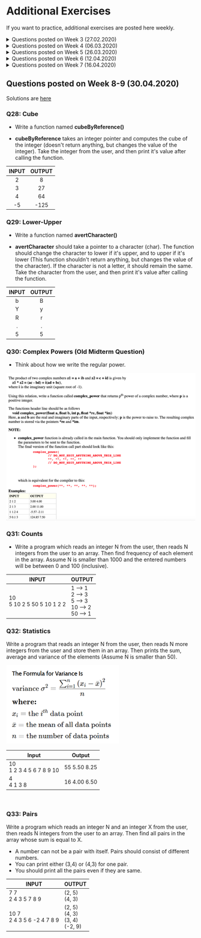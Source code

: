 # Additional Exercises

If you want to practice, additional exercises are posted here weekly. 

<details>
<summary>Questions posted on Week 3 (27.02.2020)</summary>

Solutions are [here](https://github.com/zeynepyirmibes/cmpe150-spring20/tree/master/Additional%20Exercises/Week%203%20Solutions)

### Q1 - Rectangle

Write a program that reads two integers as the side lengths of a rectangle. Output the perimeter and the area of the rectangle.

|  INPUT  |  OUTPUT |
|:-------:|:-------:|
| 3 5   | 16 15  |

<br>

### Q2 - Average

Write a program that reads three integers from the user. Output the average of these three numbers. (Hint: Type Casting)

|  INPUT  |  OUTPUT |
|:-------:|:-------:|
| 2 3 5   | 3.33  |

<br>

### Q3 - To Lowercase

Write a program that reads a character from the user. Convert this character into lowercase , and print. (Hint: Difference between lowercase and uppercase characters are always the same)

|  INPUT  |  OUTPUT |
|:-------:|:-------:|
| A   | a  |
| T   | t  |

<br>

### Q4 - Increment-Decrement

Write a program that reads two integers from the user. Output the incremented version of the first number, and the decremented version of the second number. (Hint: Use the increment/decrement operators) 

|  INPUT  |  OUTPUT |
|:-------:|:-------:|
| 2 3 | 3 2 |
| 1 7 | 2 6 |

<br>

### Q5 - Seconds

Write a program to convert a given integer (in seconds) to hours, minutes and seconds. 

|  INPUT  |  OUTPUT |
|:-------:|:-------:|
| 120 | 0 hours 2 minutes 0 seconds |
| 67 | 0 hours 1 minutes 7 seconds |
| 3685 | 1 hours 1 minutes 25 seconds |

</details>

<details>
<summary>Questions posted on Week 4 (06.03.2020)</summary>

* Solutions are [here](https://github.com/zeynepyirmibes/cmpe150-spring20/tree/master/Additional%20Exercises/Week%204%20Solutions)

### Q6 - Leap Year

Write a program that reads the year (as an integer) from the user, and prints if it is a leap year or not. (You can google leap year)

|  INPUT  |  OUTPUT |
|:-------:|:-------:|
| 2016   | it is a leap year  |
| 2017   | it is not a leap year  |

<br>

### Q7 - Calculator

Write a basic calculator program (+, -, \*, /). The program takes three inputs: float, char, float, then prints the result. 

|  INPUT  |  OUTPUT |
|:-------:|:-------:|
| 1 + 45  | 46.00   |
| 1 - 45  | -44.00  |
| 1 * 45  | 45.00   |
| 1 / 45  | 0.02    |

<br>

### Q8 - Largest

Write a program that takes three integers from the user, and finds the largest of three numbers.

|  INPUT  |  OUTPUT |
|:-------:|:-------:|
| 12 25 52  | The 3rd is the greatest of all.  |
| 45 5 32  | The 1st is the greatest of all.  |

<br>

### Q9 - Quadrant

Write a program that takes (X,Y) coordinates from the user, and determines in which quadrant the coordinate point lies.

|  INPUT  |  OUTPUT |
|:-------:|:-------:|
| 7 9  | 1st quadrant  |
| -5 -4  | 3rd quadrant  |

<br>

</details>

<details>
<summary>Questions posted on Week 5 (26.03.2020)</summary>

Solutions are [here](https://github.com/zeynepyirmibes/cmpe150-spring20/tree/master/Additional%20Exercises/Week%205%20Solutions)

### Q10 - Infinite Numbers

Allow the user to enter natural numbers (integers) as long as they want. If the user inputs a negative number, then stop taking inputs, and print their sum (as an integer) and average (as a float). 
NOTE: Do not take the negative number into your calculation.  

INPUT: <br>
1 <br>
9 <br>
8 <br>
5 <br>
7 <br>
-3

OUTPUT: <br>
Sum = 30
Average = 6.0

### Q11 - Factorial

Write a program that takes an integer from the user, and prints the factorial *(do not use any pre-defined C function, compute the factorial yourself)*. If the user has entered a negative number, print "Wrong input!". 

|  INPUT  |  OUTPUT |
|:-------:|:-------:|
| 5  | 120  |
| 2 |  2 |
| -3  | Wrong input!  |

### Q12 - Exponential

Write a program that takes 2 integers a and b, then prints the result of a^b (a\*a\*a...\*a\*a) using a for/while loop. 

|  INPUT  |  OUTPUT |
|:-------:|:-------:|
| 3 4  | 81  |
| 7 2 |  49 |

### Q13 - Divisors

Take a positive integer from the user. Print its divisors. If the user inputs a negative integer, print "Wrong input!". 

|  INPUT  |  OUTPUT |
|:-------:|:-------:|
| 56  | 1 2 4 7 8 14 28 56  |
| 12 |  1 2 3 4 6 12 |
| -3  | Wrong input!  |

### Q14 - The Perfect Number

A **perfect number** is a positive integer that is equal to the sum of its proper divisors. The smallest perfect number is 6, which is the sum of 1, 2, and 3.

Take an integer from the user, and tell if it's a perfect number or not. If the user inputs a negative integer, print "Wrong input!". 

|  INPUT  |  OUTPUT |
|:-------:|:-------:|
| 56  | Not a perfect number.  |
| 28 |  Perfect number!!! |
| 496 |  Perfect number!!! |
| -3  | Wrong input!  |

### Q15 - Prime Number

Take an integer from the user, and tell if it's a prime number or not. If the user inputs a negative integer, print "Wrong input!". 

|  INPUT  |  OUTPUT |
|:-------:|:-------:|
| 18  | Not a prime number.  |
| 13 |  Prime number!!! |
| -3  | Wrong input!  |

### Q16 - Fibonacci

Take an integer **n** from the user, and print the first **n** terms of Fibonacci series.

|  INPUT  |  OUTPUT |
|:-------:|:-------:|
| 5  | 0 1 1 2 3  |
| 10 |  0 1 1 2 3 5 8 13 21 34  |

### Q17 - Digits in a Number

##### Q17a: Number of Digits

Take an integer number from the user, and print the number of digits in it. 

|  INPUT  |  OUTPUT |
|:-------:|:-------:|
| 5  | 1  |
| 789  | 3  |
| 46416465 |  8  |

##### Q17b: Sum of Digits

Take an integer number from the user, and print the sum of the digits in it. 

|  INPUT  |  OUTPUT |
|:-------:|:-------:|
| 5  | 5 |
| 789  | 24  |
| 46416465 |  36  |

</details>

<details>
<summary>Questions posted on Week 6 (12.04.2020)</summary>

Solutions are [here](https://github.com/zeynepyirmibes/cmpe150-spring20/tree/master/Additional%20Exercises/Week%206%20Solutions)

### Q18: Half Diamond Star

Write a C program to print a half diamond star pattern using for loop.

INPUT: <br>
5
OUTPUT: <br>
```c
*
**
***
****
*****
****
***
**
*
```


### Q19: Hollow Triangle

Write a C program to print the given triangle number pattern using 0, 1.

INPUT: <br>
6
OUTPUT: <br>
```c
1
11
101
1001
10001
111111
```

### Q20: Valid Triangle

Write a C program that takes three sides of a triangle and check whether the triangle is valid or not. (Apply the rule (side1 + side2 > side3) to all sides)

|  INPUT  |  OUTPUT |
|:-------:|:-------:|
| 7 4 10  | Valid |
| 1 3 1  | Invalid  |

### Q21: 100 Characters

Take a maximum of 100 characters from the user. Stop taking inputs when the user enters dot (.), and print the number lowercase, uppercase letters, and the number of digits the user entered. Use break. (Take the characters with enter (newline) between them)

INPUT: <br>
a <br>
Y  <br>
6  <br>
8  <br>
T  <br>
W <br>
.  <br>
OUTPUT: <br>
Lowercase: 1 <br>
Uppercase: 3  <br>
Digit: 2  <br>

### Q22: Harmonic

Write a program in C to display the n terms of harmonic series and their sum.

|  INPUT  |  OUTPUT |
|:-------:|:-------:|
| 3  | 1/1 + 1/2 + 1/3 = 1.833333 |
| 5  | 1/1 + 1/2 + 1/3 + 1/4 + 1/5 = 2.283334  |

</details>

<details>
<summary>Questions posted on Week 7 (16.04.2020)</summary>

Solutions are [here](https://github.com/zeynepyirmibes/cmpe150-spring20/tree/master/Additional%20Exercises/Week%207%20Solutions)

### Q23: Number Pyramid

* Write a function named **pyramid** which takes an integer as input: **num_of_rows**, then prints the pyramid of numbers increased by 1 shown below. This function shouldn't return anything.
* Then write main appropriately to see the result.

```c
Input:
4

Output:
   1
  2 3
 4 5 6
7 8 9 10


Input:
3

Output:
  1
 2 3
4 5 6
```

### Q24: Binary

* Write a function that will take an integer as a parameter. Then calculates and returns its binary version as another integer. Then write main appropriately to see the result.

* You can reference [this link](https://www.mathsisfun.com/binary-number-system.html) to understand/create binary numbers.

|  INPUT  |  OUTPUT |
|:-------:|:-------:|
| 25 | 11001 |
| 532  | 1000010100  |
| 5  | 101  |

### Q25: Leading Digit

* Write a function that takes a positive integer (you may use a **long int**) as input and returns the leading digit (leftmost digit). For example, the leading digit of 234567 is 2.
* Then write main appropriately to see the result.

|  INPUT  |  OUTPUT |
|:-------:|:-------:|
| 234567 | 2 |
| 804  | 8  |
| 0  | 0  |

### Q26: Absolutely

* Write a (boolean) function **isNegative** that takes an integer as an input, and returns 1 (true) if the number is negative, returns 0 (false) if it is positive or zero. (You can reference the [isLower](https://github.com/zeynepyirmibes/cmpe150-spring20/blob/master/Week%207/Q5.c) function we implemented in class) 

* Then write an **absolute** function, that takes an integer, and (using the isNegative function you've written) returns its absolute value. 

* Organize the main function to see the result. 

|  INPUT  |  OUTPUT |
|:-------:|:-------:|
| -98 | 98 |
| 5 | 5  |
| 0  | 0  |
| -62  | 62  |

### Q27: Multiplication Table

* Write a function **mulTable**, that takes an integer as input, and prints this number's multiplication table. This function shouldn't return anything. 

* Organize the main function to see the result. 

```c
Input: 
2
Output:
2 * 1 = 2 
2 * 2 = 4 
2 * 3 = 6 
2 * 4 = 8 
2 * 5 = 10 
2 * 6 = 12 
2 * 7 = 14 
2 * 8 = 16 
2 * 9 = 18 
2 * 10 = 20
```

</details>

## Questions posted on Week 8-9 (30.04.2020)

Solutions are [here](https://github.com/zeynepyirmibes/cmpe150-spring20/tree/master/Additional%20Exercises/Week%208-9%20Solutions)

### Q28: Cube

* Write a function named **cubeByReference()**

* **cubeByReference** takes an integer pointer and computes the cube of the integer (doesn't return anything, but changes the value of the integer). Take the integer from the user, and then print it's value after calling the function.

|  INPUT  |  OUTPUT |
|:-------:|:-------:|
| 2 | 8 |
| 3 | 27  |
| 4  | 64  |
| -5  | -125  |

### Q29: Lower-Upper

* Write a function named **avertCharacter()**

* **avertCharacter** should take a pointer to a character (char). The function should change the character to lower if it's upper, and to upper if it's lower (This function shouldn't return anything, but changes the value of the character). If the character is not a letter, it should remain the same. Take the character from the user, and then print it's value after calling the function.

|  INPUT  |  OUTPUT |
|:-------:|:-------:|
| b | B |
| Y | y  |
| R  | r  |
| .  | .  |
| 5  | 5  |

### Q30: Complex Powers (Old Midterm Question)

* Think about how we write the regular power.

![Complex Powers](figures/q_complex.png)


### Q31: Counts

* Write a program which reads an integer N from the user, then reads N integers from the user to an array. Then find frequency of each element in the array. Assume N is smaller than 1000 and the entered numbers will be between 0 and 100 (inclusive).

|  INPUT  |  OUTPUT |
|-------|-------|
| 10<br>5 10 2 5 50 5 10 1 2 2 | 1 --> 1<br>2 --> 3<br>5 --> 3<br>10 --> 2<br>50 --> 1 |

### Q32: Statistics

Write a program that reads an integer N from the user, then reads N more integers from the user and store them in an array. Then prints the sum, average and variance of the elements (Assume N is smaller than 50).

<img src="figures/variance.png" width="300">


| Input                         | Output      |
| ----------------------------- | ----------- |
| 10 <br />1 2 3 4 5 6 7 8 9 10 | 55 5.50 8.25|
| 4<br />4 1 3 8                | 16 4.00 6.50|

<br>

### Q33: Pairs

Write a program which reads an integer N and an integer X from the user, then reads N integers from the user to an array. Then find all pairs in the array whose sum is equal to X. 

* A number can not be a pair with itself. Pairs should consist of different numbers.
* You can print either (3,4) or (4,3) for one pair.
* You should print all the pairs even if they are same.

|  INPUT  |  OUTPUT |
|-------|-------|
| 7 7<br>2 4 3 5 7 8 9 | (2, 5)<br>(4, 3) |
| 10 7<br>2 4 3 5 6 -2 4 7 8 9 | (2, 5)<br>(4, 3)<br>(3, 4)<br>(-2, 9) |